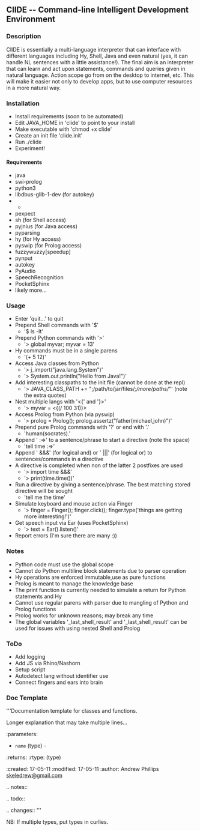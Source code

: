 ## ClIDE -- Command-line Intelligent Development Environment

### Description
ClIDE is essentially a multi-language interpreter that can interface with different languages including
Hy, Shell, Java and even natural (yes, it can handle NL sentences with a little assistance!). The final aim is an interpreter that can learn and act upon statements, commands and queries given in natural language. Action scope go from on the desktop to internet, etc. This will make it easier not only to develop apps, but to use computer resources in a more natural way.

### Installation
- Install requirements (soon to be automated)
- Edit JAVA_HOME in 'clide' to point to your install
- Make executable with 'chmod +x clide'
- Create an init file 'clide.init'
- Run ./clide
- Experiment!

#### Requirements
- java
- swi-prolog
- python3
- libdbus-glib-1-dev (for autokey)
- -
- pexpect
- sh (for Shell access)
- pyjnius (for Java access)
- pyparsing
- hy (for Hy access)
- pyswip (for Prolog access)
- fuzzywuzzy[speedup]
- pynput
- autokey
- PyAudio
- SpeechRecognition
- PocketSphinx
- likely more...

### Usage
- Enter 'quit...' to quit
- Prepend Shell commands with '$'
  - '$ ls -lt'
- Prepend Python commands with '>'
  - '> global myvar; myvar = 13'
- Hy commands must be in a single parens
  - '(+ 5 12)'
- Access Java classes from Python
  - '> j_import("java.lang.System")'
  - '> System.out.println("Hello from Java!")'
- Add interesting classpaths to the init file (cannot be done at the repl)
  - '> JAVA_CLASS_PATH += ";/path/to/jar/files/*;/more/paths/*"' (note the extra quotes)
- Nest multiple langs with '<{' and '}>'
  - '> myvar = <{(/ 100 31)}>
- Access Prolog from Python (via pyswip)
  - '> prolog = Prolog(); prolog.assertz("father(michael,john)")'
- Prepend pure Prolog commands with '?' or end with '.'
  - 'human(socrates).'
- Append ' :=>' to a sentence/phrase to start a directive (note the space)
  - 'tell time :=>'
- Append ' &&&' (for logical and) or ' |||' (for logical or) to sentences/commands in a directive
- A directive is completed when non of the latter 2 postfixes are used
  - '> import time &&&'
  - '> print(time.time())'
- Run a directive by giving a sentence/phrase. The best matching stored directive will be sought
  - 'tell me the time'
- Simulate keyboard and mouse action via Finger
  - '> finger = Finger(); finger.click(); finger.type('things are getting more interesting!')'
- Get speech input via Ear (uses PocketSphinx)
  - '> text = Ear().listen()'
- Report errors (I'm sure there are many :))

### Notes
- Python code must use the global scope
- Cannot do Python multiline block statements due to parser operation
- Hy operations are enforced immutable,use as pure functions
- Prolog is meant to manage the knowledge base
- The print function is currently needed to simulate a return for Python statements and Hy
- Cannot use regular parens with parser due to mangling of Python and Prolog functions
- Prolog works for unknown reasons; may break any time
- The global variables '_last_shell_result' and '_last_shell_result' can be used for issues with using nested Shell and Prolog

### ToDo
- Add logging
- Add JS via Rhino/Nashorn
- Setup script
- Autodetect lang without identifier use
- Connect fingers and ears into brain

### Doc Template
'''Documentation template for classes and functions.

Longer explanation that may take multiple lines...

:parameters:
  -  `name` (type) - <desc>

:returns: <desc>
:rtype:
(type)
 
:created: 17-05-11
:modified: 17-05-11
:author: Andrew Phillips <skeledrew@gmail.com>
 
.. notes:: <text>
 
.. todo:: <text>
 
.. changes:: <text>
'''

NB: If multiple types, put types in curlies.
